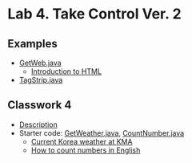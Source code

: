 Lab 4. Take Control Ver. 2
=========

## Examples ##
* [GetWeb.java](GetWeb.java)
	* [Introduction to HTML](https://www.w3schools.com/html/html_intro.asp)
* [TagStrip.java](TagStrip.java)

## Classwork 4 ##
* [Description](cw4.pdf)
* Starter code: [GetWeather.java](GetWeather.java), [CountNumber.java](CountNumber.java)
	* [Current Korea weather at KMA](https://web.kma.go.kr/eng/weather/forecast/current_korea.jsp")
	* [How to count numbers in English](https://www.mathsisfun.com/numbers/counting-names-1000.html)

